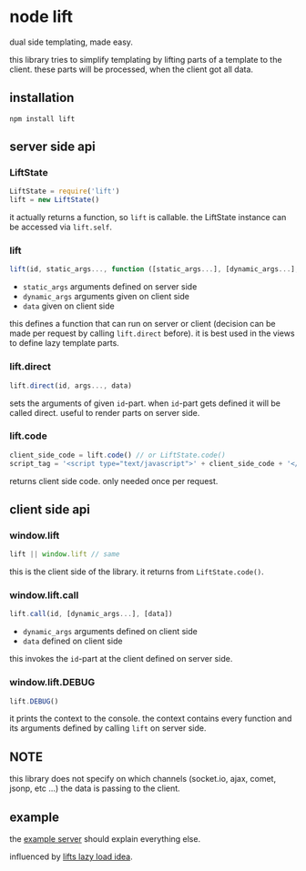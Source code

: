 # node lift

dual side templating, made easy.

this library tries to simplify templating by lifting parts of a template to
the client. these parts will be processed, when the client got all data.

## installation

    npm install lift

## server side api

### LiftState

```javascript
LiftState = require('lift')
lift = new LiftState()
```

it actually returns a function, so `lift` is callable.
the LiftState instance can be accessed via `lift.self`.

### lift

```javascript
lift(id, static_args..., function ([static_args...], [dynamic_args...], [data]) {…})
```
* `static_args` arguments defined on server side
* `dynamic_args` arguments given on client side
* `data` given on client side

this defines a function that can run on server or client (decision can be made per request by calling `lift.direct` before).
it is best used in the views to define lazy template parts.

### lift.direct

```javascript
lift.direct(id, args..., data)
```

sets the arguments of given `id`-part. when `id`-part gets defined it will be called direct.
useful to render parts on server side.

### lift.code

```javascript
client_side_code = lift.code() // or LiftState.code()
script_tag = '<script type="text/javascript">' + client_side_code + '</script>'
```

returns client side code. only needed once per request.

## client side api

### window.lift

```javascript
lift || window.lift // same
```

this is the client side of the library. it returns from `LiftState.code()`.

### window.lift.call

```javascript
lift.call(id, [dynamic_args...], [data])
```
* `dynamic_args` arguments defined on client side
* `data` defined on client side

this invokes the `id`-part at the client defined on server side.

### window.lift.DEBUG

```javascript
lift.DEBUG()
```

it prints the context to the console. the context contains every function and its arguments defined by calling `lift` on server side.

## NOTE

this library does not specify on which channels (socket.io, ajax, comet, jsonp, etc …) the data is passing to the client.

## example

the [example server](https://github.com/dodo/node-lift/blob/master/src/example/server.coffee) should explain everything else.

influenced by [lifts lazy load idea](http://demo.liftweb.net/lazy).

